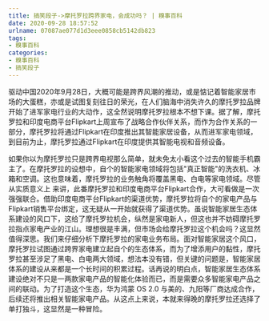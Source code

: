 ```yaml
---
title: 搞笑段子->摩托罗拉跨界家电，会成功吗？ | 糗事百科
date: 2020-09-28 18:57:52
urlname: 07087ae077d1d3eee0858cb5142db823
tags: 
- 糗事百科
categories:
- 糗事百科
- 搞笑段子
---
```

驱动中国2020年9月28日，大概可能是跨界风潮的推动，或是惦记着智能家居市场的大蛋糕，亦或是试图复刻往日的荣光，在人们脑海中消失许久的摩托罗拉品牌开始了进军家电行业的大动作，这全然说明摩托罗拉根本不想下课。据了解，摩托罗拉和印度电商平台Flipkart上周宣布了战略合作伙伴关系，而作为合作关系的一部分，摩托罗拉将通过Flipkart在印度推出其智能家居设备，从而进军家电领域，到目前为止，摩托罗拉通过Flipkart在印度提供其智能电视和音频设备。

如果你以为摩托罗拉只是跨界电视那么简单，就未免太小看这个过去的智能手机霸主了。在摩托罗拉的设想中，自个的智能家电领域将包括"真正智能"的洗衣机、冰箱和空调。这也意味着，摩托罗拉的业务触角将覆盖黑电、白电等家电领域。尽管从实质意义上 来讲，此番摩托罗拉和印度电商平台Flipkart合作，大可看做是一次强强联合。借助印度电商平台Flipkart的渠道优势，摩托罗拉将自个的家电产品与Flipkart销售平台绑定，这无疑从一开始就获得了渠道优势。虽说智能家居生态体系建设的风口下，这给了摩托罗拉机会，纵然是家电新人，但这也并不妨碍摩托罗拉指点家电产业的江山。理想很是丰满，但市场会给摩托罗拉这个机会吗？这显然值得深思。我们来仔细分析下摩托罗拉的家电业务布局。面对智能家居这个风口，摩托罗拉试图通过跨界家电建立起自个的生态体系，而为了增添用户的黏性，摩托罗拉甚至涉足了黑电、白电两大领域，想法本没有错，但关键的问题是，智能家居体系的建设从来都是一个长时间的积累过程。话再说的明白点，智能家居生态体系建设绝对不只是一两款家电产品的智能化体验而已，而是需要众多智能家电产品之间的联动。为了打造这个生态，华为鸿蒙 OS 2.0 与美的、九阳等厂商达成合作，后续还将推出相关智能家电产品。从这点上来说，本就来得晚的摩托罗拉还选择了单打独斗，这显然是一种冒险。


